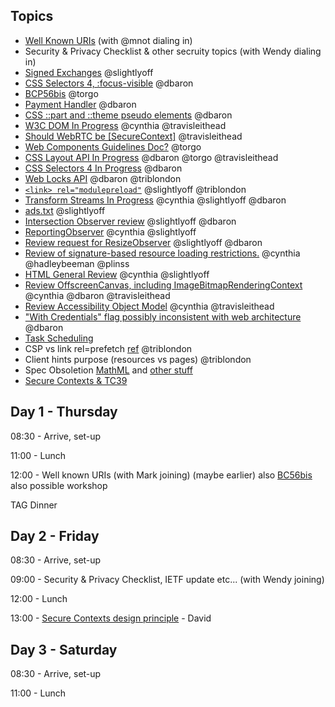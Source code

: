 ## Topics

* [Well Known URIs](https://github.com/w3ctag/design-reviews/issues/237) (with @mnot dialing in)
* Security & Privacy Checklist & other secruity topics (with Wendy dialing in)
* [Signed Exchanges](https://github.com/w3ctag/design-reviews/issues/235) @slightlyoff
* [CSS Selectors 4, :focus-visible](https://github.com/w3ctag/design-reviews/issues/233) @dbaron
* [BCP56bis](https://github.com/w3ctag/design-reviews/issues/232) @torgo
* [Payment Handler](https://github.com/w3ctag/design-reviews/issues/231) @dbaron
* [CSS ::part and ::theme pseudo elements](https://github.com/w3ctag/design-reviews/issues/230) @dbaron
* [W3C DOM In Progress](https://github.com/w3ctag/design-reviews/issues/229) @cynthia @travisleithead
* [Should WebRTC be [SecureContext]](https://github.com/w3ctag/design-reviews/issues/228) @travisleithead
* [Web Components Guidelines Doc?](https://github.com/w3ctag/design-reviews/issues/227) @torgo
* [CSS Layout API In Progress](https://github.com/w3ctag/design-reviews/issues/224) @dbaron @torgo @travisleithead
* [CSS Selectors 4 In Progress](https://github.com/w3ctag/design-reviews/issues/219) @dbaron
* [Web Locks API](https://github.com/w3ctag/design-reviews/issues/217) @dbaron @triblondon
* [`<link> rel="modulepreload"`](https://github.com/w3ctag/design-reviews/issues/213) @slightlyoff @triblondon
* [Transform Streams In Progress](https://github.com/w3ctag/design-reviews/issues/211) @cynthia @slightlyoff @dbaron
* [ads.txt](https://github.com/w3ctag/design-reviews/issues/201) @slightlyoff
* [Intersection Observer review](https://github.com/w3ctag/design-reviews/issues/197) @slightlyoff @dbaron
* [ReportingObserver](https://github.com/w3ctag/design-reviews/issues/195) @cynthia @slightlyoff
* [Review request for ResizeObserver](https://github.com/w3ctag/design-reviews/issues/187) @slightlyoff @dbaron
* [Review of signature-based resource loading restrictions.](https://github.com/w3ctag/design-reviews/issues/186) @cynthia @hadleybeeman @plinss
* [HTML General Review](https://github.com/w3ctag/design-reviews/issues/174) @cynthia @slightlyoff
* [Review OffscreenCanvas, including ImageBitmapRenderingContext](https://github.com/w3ctag/design-reviews/issues/141) @cynthia @dbaron @travisleithead
* [Review Accessibility Object Model](https://github.com/w3ctag/design-reviews/issues/134) @cynthia @travisleithead 
* ["With Credentials" flag possibly inconsistent with web architecture](https://github.com/w3ctag/design-reviews/issues/76) @dbaron 
* [Task Scheduling](https://github.com/w3ctag/design-reviews/issues/72)
* CSP vs link rel=prefetch [ref](https://hackernoon.com/im-harvesting-credit-card-numbers-and-passwords-from-your-site-here-s-how-9a8cb347c5b5#1e3f) @triblondon
* Client hints purpose (resources vs pages) @triblondon
* Spec Obsoletion [MathML](https://github.com/w3ctag/obsoletion/issues/2) and [other stuff](https://lists.w3.org/Archives/Public/www-tag/2017Apr/0010.html)
* [Secure Contexts & TC39](https://github.com/w3ctag/design-principles/pull/75)

## Day 1 - Thursday

08:30 - Arrive, set-up

11:00 - Lunch

12:00 - Well known URIs (with Mark joining) (maybe earlier)
   also [BC56bis](https://github.com/w3ctag/design-reviews/issues/232)
   also possible workshop


TAG Dinner


## Day 2 - Friday

08:30 - Arrive, set-up

09:00 - Security & Privacy Checklist, IETF update etc... (with Wendy joining)

12:00 - Lunch

13:00 - [Secure Contexts design principle](https://github.com/w3ctag/design-principles/pull/75) - David



## Day 3 - Saturday

08:30 - Arrive, set-up

11:00 - Lunch
